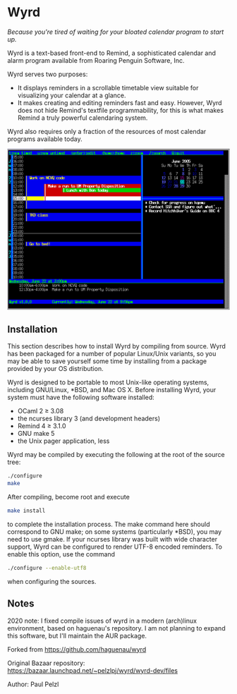 # Wyrd

*Because you're tired of waiting for your bloated calendar program to start up.*

Wyrd is a text-based front-end to Remind, a sophisticated calendar and alarm program available from Roaring Penguin Software, Inc.

Wyrd serves two purposes:
- It displays reminders in a scrollable timetable view suitable for visualizing your calendar at a glance.
- It makes creating and editing reminders fast and easy. However, Wyrd does not hide Remind's textfile programmability, for this is what makes Remind a truly powerful calendaring system.

Wyrd also requires only a fraction of the resources of most calendar programs available today.

![Screenshot](screenshot.png?raw=true "Screenshot")

## Installation

This section describes how to install Wyrd by compiling from source. Wyrd has been packaged for a number of popular Linux/Unix variants, so you may be able to save yourself some time by installing from a package provided by your OS distribution.

Wyrd is designed to be portable to most Unix-like operating systems, including GNU/Linux, *BSD, and Mac OS X. Before installing Wyrd, your system must have the following software installed:
- OCaml 2 ≥ 3.08
- the ncurses library 3 (and development headers)
- Remind 4 ≥ 3.1.0
- GNU make 5
- the Unix pager application, less

Wyrd may be compiled by executing the following at the root of the source tree:
```bash
./configure
make
```
After compiling, become root and execute
```bash
make install
```
to complete the installation process. The make command here should correspond to GNU make; on some systems (particularly *BSD), you may need to use gmake.
If your ncurses library was built with wide character support, Wyrd can be configured to render UTF-8 encoded reminders. To enable this option, use the command
```bash
./configure --enable-utf8
```
when configuring the sources.

## Notes

2020 note: I fixed compile issues of wyrd in a modern (arch)linux environment, based on haguenau's repository. I am not planning to expand this software, but I'll maintain the AUR package.

Forked from https://github.com/haguenau/wyrd

Original Bazaar repository: https://bazaar.launchpad.net/~pelzlpj/wyrd/wyrd-dev/files

Author: Paul Pelzl

